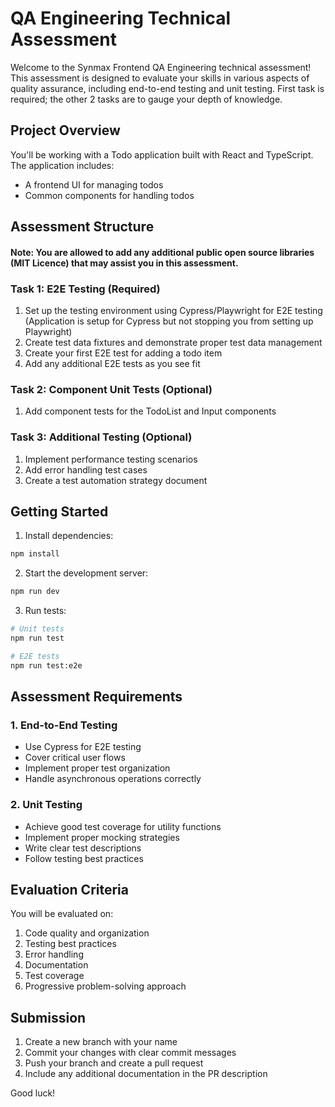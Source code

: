 # QA Engineering Technical Assessment

Welcome to the Synmax Frontend QA Engineering technical assessment! This assessment is designed to evaluate your skills in various aspects of quality assurance, including end-to-end testing and unit testing. First task is required; the other 2 tasks are to gauge your depth of knowledge.

## Project Overview

You'll be working with a Todo application built with React and TypeScript. The application includes:

- A frontend UI for managing todos
- Common components for handling todos

## Assessment Structure

#### Note: You are allowed to add any additional public open source libraries (MIT Licence) that may assist you in this assessment.

### Task 1: E2E Testing (Required)

1. Set up the testing environment using Cypress/Playwright for E2E testing (Application is setup for Cypress but not stopping you from setting up Playwright)
2. Create test data fixtures and demonstrate proper test data management
3. Create your first E2E test for adding a todo item
4. Add any additional E2E tests as you see fit

### Task 2: Component Unit Tests (Optional)

1. Add component tests for the TodoList and Input components

### Task 3: Additional Testing (Optional)

1. Implement performance testing scenarios
2. Add error handling test cases
3. Create a test automation strategy document

## Getting Started

1. Install dependencies:

```bash
npm install
```

2. Start the development server:

```bash
npm run dev
```

3. Run tests:

```bash
# Unit tests
npm run test

# E2E tests
npm run test:e2e

```

## Assessment Requirements

### 1. End-to-End Testing

- Use Cypress for E2E testing
- Cover critical user flows
- Implement proper test organization
- Handle asynchronous operations correctly

### 2. Unit Testing

- Achieve good test coverage for utility functions
- Implement proper mocking strategies
- Write clear test descriptions
- Follow testing best practices

## Evaluation Criteria

You will be evaluated on:

1. Code quality and organization
2. Testing best practices
3. Error handling
4. Documentation
5. Test coverage
6. Progressive problem-solving approach

## Submission

1. Create a new branch with your name
2. Commit your changes with clear commit messages
3. Push your branch and create a pull request
4. Include any additional documentation in the PR description

Good luck!
